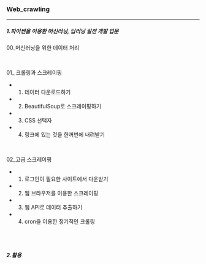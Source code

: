 ### Web_crawling

---

##### 1.파이썬을 이용한 머신러닝, 딥러닝 실전 개발 입문

00_머신러닝을 위한 데이터 처리

<br/>

01_ 크롤링과 스크레이핑

- 1) 데이터 다운로드하기
- 2) BeautifulSoup로 스크레이핑하기
- 3) CSS 선택자
- 4) 링크에 있는 것을 한꺼번에 내려받기

<br/>

02_고급 스크레이핑

- 1) 로그인이 필요한 사이트에서 다운받기
- 2) 웹 브라우저를 이용한 스크레이핑
- 3) 웹 API로 데이터 추출하기
- 4) cron을 이용한 정기적인 크롤링

<br/>

<br/>

##### 2.활용